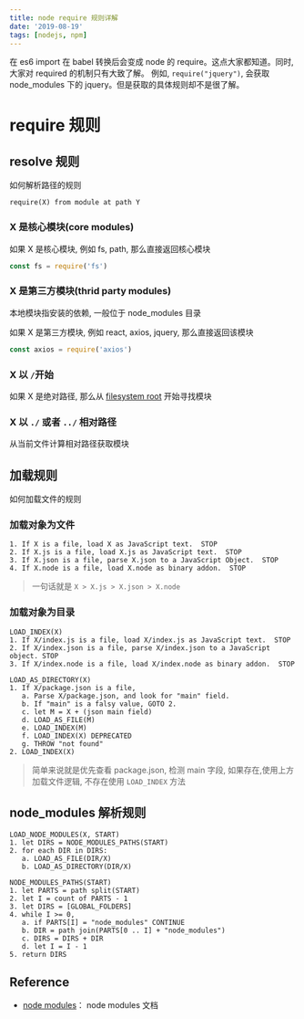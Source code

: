 ```yaml
---
title: node require 规则详解
date: '2019-08-19'
tags: [nodejs, npm]
---
```


在 es6 import 在 babel 转换后会变成 node 的 require。这点大家都知道。同时, 大家对 required 的机制只有大致了解。
例如, `require("jquery")`, 会获取 node_modules 下的 jquery。但是获取的具体规则却不是很了解。

# require 规则

## resolve 规则

如何解析路径的规则

```
require(X) from module at path Y
```

### X 是核心模块(core modules)

如果 X 是核心模块, 例如 fs, path, 那么直接返回核心模块

```javascript
const fs = require('fs')
```

### X 是第三方模块(thrid party modules)

本地模块指安装的依赖, 一般位于 node_modules 目录

如果 X 是第三方模块, 例如 react, axios, jquery, 那么直接返回该模块

```javascript
const axios = require('axios')
```

### X 以 `/`开始

如果 X 是绝对路径, 那么从 [filesystem root](https://stackoverflow.com/questions/9652043/identifying-the-file-system-root-with-node-js) 开始寻找模块

### X 以 `./` 或者 `../` 相对路径

从当前文件计算相对路径获取模块

## 加载规则

如何加载文件的规则

### 加载对象为文件

```text
1. If X is a file, load X as JavaScript text.  STOP
2. If X.js is a file, load X.js as JavaScript text.  STOP
3. If X.json is a file, parse X.json to a JavaScript Object.  STOP
4. If X.node is a file, load X.node as binary addon.  STOP
```

> 一句话就是 `X > X.js > X.json > X.node`

### 加载对象为目录

```
LOAD_INDEX(X)
1. If X/index.js is a file, load X/index.js as JavaScript text.  STOP
2. If X/index.json is a file, parse X/index.json to a JavaScript object. STOP
3. If X/index.node is a file, load X/index.node as binary addon.  STOP

LOAD_AS_DIRECTORY(X)
1. If X/package.json is a file,
   a. Parse X/package.json, and look for "main" field.
   b. If "main" is a falsy value, GOTO 2.
   c. let M = X + (json main field)
   d. LOAD_AS_FILE(M)
   e. LOAD_INDEX(M)
   f. LOAD_INDEX(X) DEPRECATED
   g. THROW "not found"
2. LOAD_INDEX(X)
```

> 简单来说就是优先查看 package.json, 检测 main 字段, 如果存在,使用上方加载文件逻辑, 不存在使用 `LOAD_INDEX` 方法

## node_modules 解析规则

```
LOAD_NODE_MODULES(X, START)
1. let DIRS = NODE_MODULES_PATHS(START)
2. for each DIR in DIRS:
   a. LOAD_AS_FILE(DIR/X)
   b. LOAD_AS_DIRECTORY(DIR/X)

NODE_MODULES_PATHS(START)
1. let PARTS = path split(START)
2. let I = count of PARTS - 1
3. let DIRS = [GLOBAL_FOLDERS]
4. while I >= 0,
   a. if PARTS[I] = "node_modules" CONTINUE
   b. DIR = path join(PARTS[0 .. I] + "node_modules")
   c. DIRS = DIRS + DIR
   d. let I = I - 1
5. return DIRS
```

## Reference

- [node modules](https://nodejs.org/api/modules.html#modules_all_together)： node modules 文档
